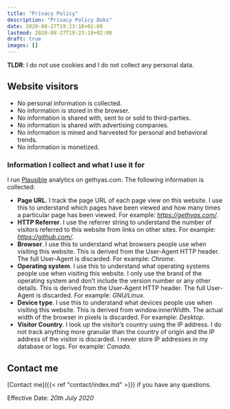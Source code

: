 ```yaml
---
title: "Privacy Policy"
description: "Privacy Policy Doks"
date: 2020-08-27T19:23:18+02:00
lastmod: 2020-08-27T19:23:18+02:00
draft: true
images: []
---
```


__TLDR__: I do not use cookies and I do not collect any personal data.

## Website visitors

- No personal information is collected.
- No information is stored in the browser.
- No information is shared with, sent to or sold to third-parties.
- No information is shared with advertising companies.
- No information is mined and harvested for personal and behavioral trends.
- No information is monetized.

### Information I collect and what I use it for

I run [Plausible](https://plausible.io/) analytics on gethyas.com. The following information is collected:

- __Page URL__. I track the page URL of each page view on this website. I use this to understand which pages have been viewed and how many times a particular page has been viewed. For example: _https://gethyas.com/_.
- __HTTP Referrer__. I use the referrer string to understand the number of visitors referred to this website from links on other sites. For example: _https://github.com/_.
- __Browser__. I use this to understand what browsers people use when visiting this website. This is derived from the User-Agent HTTP header. The full User-Agent is discarded. For example: _Chrome_.
- __Operating system__. I use this to understand what operating systems people use when visiting this website. I only use the brand of the operating system and don’t include the version number or any other details. This is derived from the User-Agent HTTP header. The full User-Agent is discarded. For example: _GNU/Linux_.
- __Device type__. I use this to understand what devices people use when visiting this website. This is derived from window.innerWidth. The actual width of the browser in pixels is discarded. For example: _Desktop_.
- __Visitor Country__. I look up the visitor’s country using the IP address. I do not track anything more granular than the country of origin and the IP address of the visitor is discarded. I never store IP addresses in my database or logs. For example: _Canada_.

## Contact me

[Contact me]({{< ref "contact/index.md" >}}) if you have any questions.

Effective Date: _20th July 2020_

